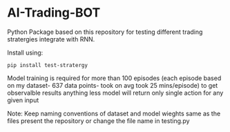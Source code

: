# AI-Trading-BOT
 
Python Package based on this repository for testing different trading stratergies integrate with RNN.


Install using:

`pip install test-stratergy`


Model training is required for more than 100 episodes (each episode based on my dataset- 637 data points- took on avg took 25 mins/episode) to get observalble results anything less model will return only single action for any given input

Note: Keep naming conventions of dataset and model wieghts same as the files present the repository or change the file name in testing.py 
